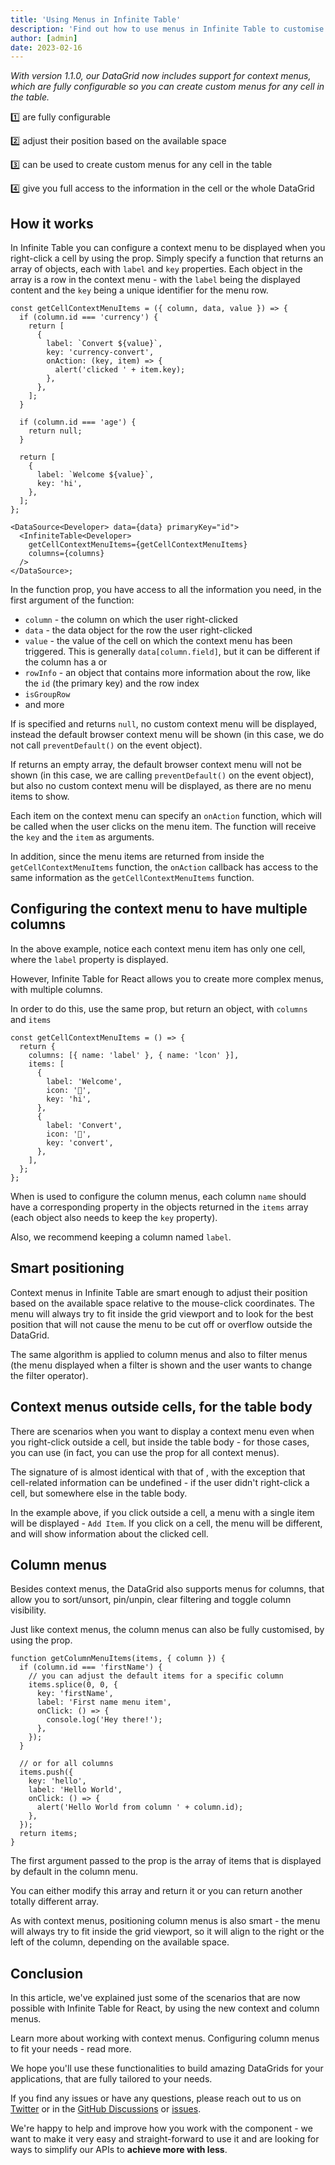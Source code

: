 ```yaml
---
title: 'Using Menus in Infinite Table'
description: 'Find out how to use menus in Infinite Table to customise the DataGrid to fit your needs: custom context menus, column menus and more.'
author: [admin]
date: 2023-02-16
---
```


_With version 1.1.0, our DataGrid now includes support for context menus, which are fully configurable so you can create custom menus for any cell in the table._

<Note title="Context menus in Infinite Table">

1️⃣ are fully configurable

2️⃣ adjust their position based on the available space

3️⃣ can be used to create custom menus for any cell in the table

4️⃣ give you full access to the information in the cell or the whole DataGrid

</Note>

## How it works

In Infinite Table you can configure a context menu to be displayed when you right-click a cell by using the <PropLink name="getCellContextMenuItems" /> prop. Simply specify a function that returns an array of objects, each with `label` and `key` properties. Each object in the array is a row in the context menu - with the `label` being the displayed content and the `key` being a unique identifier for the menu row.

```tsx title="Configuring_a_context_menu"
const getCellContextMenuItems = ({ column, data, value }) => {
  if (column.id === 'currency') {
    return [
      {
        label: `Convert ${value}`,
        key: 'currency-convert',
        onAction: (key, item) => {
          alert('clicked ' + item.key);
        },
      },
    ];
  }

  if (column.id === 'age') {
    return null;
  }

  return [
    {
      label: `Welcome ${value}`,
      key: 'hi',
    },
  ];
};

<DataSource<Developer> data={data} primaryKey="id">
  <InfiniteTable<Developer>
    getCellContextMenuItems={getCellContextMenuItems}
    columns={columns}
  />
</DataSource>;
```

In the <PropLink name="getCellContextMenuItems" /> function prop, you have access to all the information you need, in the first argument of the function:

- `column` - the column on which the user right-clicked
- `data` - the data object for the row the user right-clicked
- `value` - the value of the cell on which the context menu has been triggered. This is generally `data[column.field]`, but it can be different if the column has a <PropLink name="columns.valueGetter" /> or <PropLink name="columns.valueFormatter" />
- `rowInfo` - an object that contains more information about the row, like the `id` (the primary key) and the row index
- `isGroupRow`
- and more

<Note>

If <PropLink name="getCellContextMenuItems" /> is specified and returns `null`, no custom context menu will be displayed, instead the default browser context menu will be shown (in this case, we do not call `preventDefault()` on the event object).

If <PropLink name="getCellContextMenuItems" /> returns an empty array, the default browser context menu will not be shown (in this case, we are calling `preventDefault()` on the event object), but also no custom context menu will be displayed, as there are no menu items to show.

</Note>

<Note title="Responding to user actions">

Each item on the context menu can specify an `onAction` function, which will be called when the user clicks on the menu item. The function will receive the `key` and the `item` as arguments.

In addition, since the menu items are returned from inside the `getCellContextMenuItems` function, the `onAction` callback has access to the same information as the `getCellContextMenuItems` function.
</Note>

<CSEmbed title="Context menu for all cells" id="cell-context-menus-ibtnn0" />

## Configuring the context menu to have multiple columns

In the above example, notice each context menu item has only one cell, where the `label` property is displayed.

However, Infinite Table for React allows you to create more complex menus, with multiple columns.

In order to do this, use the same <PropLink name="getCellContextMenuItems"/> prop, but return an object, with `columns` and `items`

```tsx
const getCellContextMenuItems = () => {
  return {
    columns: [{ name: 'label' }, { name: 'lcon' }],
    items: [
      {
        label: 'Welcome',
        icon: '👋',
        key: 'hi',
      },
      {
        label: 'Convert',
        icon: '🔁',
        key: 'convert',
      },
    ],
  };
};
```

<Note>

When <PropLink name="getCellContextMenuItems"/> is used to configure the column menus, each column `name` should have a corresponding property in the objects returned in the `items` array (each object also needs to keep the `key` property).

Also, we recommend keeping a column named `label`.

</Note>

<CSEmbed id="custom-columns-for-context-menus-hcsz9e" title="Customising columns in the context menu
" />

## Smart positioning

Context menus in Infinite Table are smart enough to adjust their position based on the available space relative to the mouse-click coordinates. The menu will always try to fit inside the grid viewport and to look for the best position that will not cause the menu to be cut off or overflow outside the DataGrid.

The same algorithm is applied to column menus and also to filter menus (the menu displayed when a filter is shown and the user wants to change the filter operator).

## Context menus outside cells, for the table body

There are scenarios when you want to display a context menu even when you right-click outside a cell, but inside the table body - for those cases, you can use <PropLink name="getContextMenuItems" /> (in fact, you can use the <PropLink name="getContextMenuItems" /> prop for all context menus).

The signature of <PropLink name="getContextMenuItems" /> is almost identical with that of <PropLink name="getCellContextMenuItems"/>, with the exception that cell-related information can be undefined - if the user didn't right-click a cell, but somewhere else in the table body.

<CSEmbed id="table-context-menus-0h2qzf" title="Context menus outside cells, for the table body"/>

In the example above, if you click outside a cell, a menu with a single item will be displayed - `Add Item`. If you click on a cell, the menu will be different, and will show information about the clicked cell.

## Column menus

Besides context menus, the DataGrid also supports menus for columns, that allow you to sort/unsort, pin/unpin, clear filtering and toggle column visibility.

Just like context menus, the column menus can also be fully customised, by using the <PropLink name="getColumnMenuItems" /> prop.

```tsx title="Customizing-column-menu"
function getColumnMenuItems(items, { column }) {
  if (column.id === 'firstName') {
    // you can adjust the default items for a specific column
    items.splice(0, 0, {
      key: 'firstName',
      label: 'First name menu item',
      onClick: () => {
        console.log('Hey there!');
      },
    });
  }

  // or for all columns
  items.push({
    key: 'hello',
    label: 'Hello World',
    onClick: () => {
      alert('Hello World from column ' + column.id);
    },
  });
  return items;
}
```

<Note>

The first argument passed to the <PropLink name="getColumnMenuItems" /> prop is the array of items that is displayed by default in the column menu.

You can either modify this array and return it or you can return another totally different array.

</Note>

<CSEmbed id="custom-column-menus-93jsyb" />

As with context menus, positioning column menus is also smart - the menu will always try to fit inside the grid viewport, so it will align to the right or the left of the column, depending on the available space.

## Conclusion

In this article, we've explained just some of the scenarios that are now possible with Infinite Table for React, by using the new context and column menus.

<HeroCards>
<YouWillLearnCard title="Working with Context Menus" path="/docs/learn/context-menus/using-context-menus">
Learn more about working with context menus.
</YouWillLearnCard>
<YouWillLearnCard title="Using Column Menus" path="/docs/learn/columns/column-menus">
Configuring column menus to fit your needs - read more.
</YouWillLearnCard>
</HeroCards>

We hope you'll use these functionalities to build amazing DataGrids for your applications, that are fully tailored to your needs.

If you find any issues or have any questions, please reach out to us on [Twitter](https://twitter.com/infinite_table) or in the [GitHub Discussions](https://github.com/infinite-table/infinite-react/discussions) or [issues](https://github.com/infinite-table/infinite-react/issues).

We're happy to help and improve how you work with the component - we want to make it very easy and straight-forward to use it and are looking for ways to simplify our APIs to **achieve more with less**.
